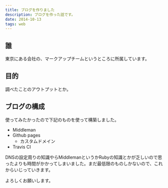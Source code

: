 ```yaml
---
title: ブログを作りました
description: ブログを作った話です。
date: 2014-10-13
tags: web
---
```


## 誰

東京にある会社の、マークアップチームというところに所属しています。


## 目的

調べたことのアウトプットとか。


## ブログの構成

使ってみたかったので下記のものを使って構築しました。

* Middleman
* Github pages
  * カスタムドメイン
* Travis CI

DNSの設定周りの知識やらMiddlemanというかRubyの知識とかが乏しいので思ったよりも時間がかかってしまいました。まだ最低限のものしかないので、これからいじっていきます。

よろしくお願いします。